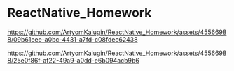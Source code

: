 # ReactNative_Homework


https://github.com/ArtyomKalugin/ReactNative_Homework/assets/45566988/09b61eee-a0bc-4431-a7fd-c08fdec62438






https://github.com/ArtyomKalugin/ReactNative_Homework/assets/45566988/25e0f86f-af22-49a9-a0dd-e6b094acb9b6

